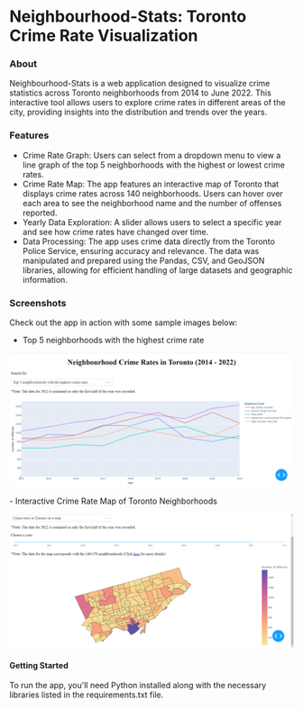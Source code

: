 # Neighbourhood-Stats: Toronto Crime Rate Visualization
### About
Neighbourhood-Stats is a web application designed to visualize crime statistics across Toronto neighborhoods from 2014 to June 2022. This interactive tool allows users to explore crime rates in different areas of the city, providing insights into the distribution and trends over the years.

### Features
- Crime Rate Graph: Users can select from a dropdown menu to view a line graph of the top 5 neighborhoods with the highest or lowest crime rates.
- Crime Rate Map: The app features an interactive map of Toronto that displays crime rates across 140 neighborhoods. Users can hover over each area to see the neighborhood name and the number of offenses reported.
- Yearly Data Exploration: A slider allows users to select a specific year and see how crime rates have changed over time.
- Data Processing: The app uses crime data directly from the Toronto Police Service, ensuring accuracy and relevance. The data was manipulated and prepared using the Pandas, CSV, and GeoJSON libraries, allowing for efficient handling of large datasets and geographic information.

### Screenshots
Check out the app in action with some sample images below:
+ Top 5 neighborhoods with the highest crime rate
<p align='center'>
<img src='images/top5.png'/>
</p>
- Interactive Crime Rate Map of Toronto Neighborhoods
<p align='center'>
<img src='images/map.png'/>
</p>

#### Getting Started
To run the app, you'll need Python installed along with the necessary libraries listed in the requirements.txt file.



